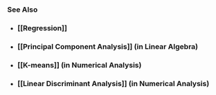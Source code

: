 ### See Also

- ### [[Regression]]

- ### [[Principal Component Analysis]] (in Linear Algebra)

- ### [[K-means]] (in Numerical Analysis)

- ### [[Linear Discriminant Analysis]] (in Numerical Analysis)